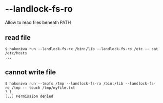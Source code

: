 # --landlock-fs-ro

Allow to read files beneath PATH

## read file

```console
$ hakoniwa run --landlock-fs-rx /bin:/lib --landlock-fs-ro /etc -- cat /etc/hosts
...

```

## cannot write file

```console
$ hakoniwa run --tmpfs /tmp --landlock-fs-rx /bin:/lib --landlock-fs-ro /tmp -- touch /tmp/myfile.txt
? 1
[..] Permission denied

```

